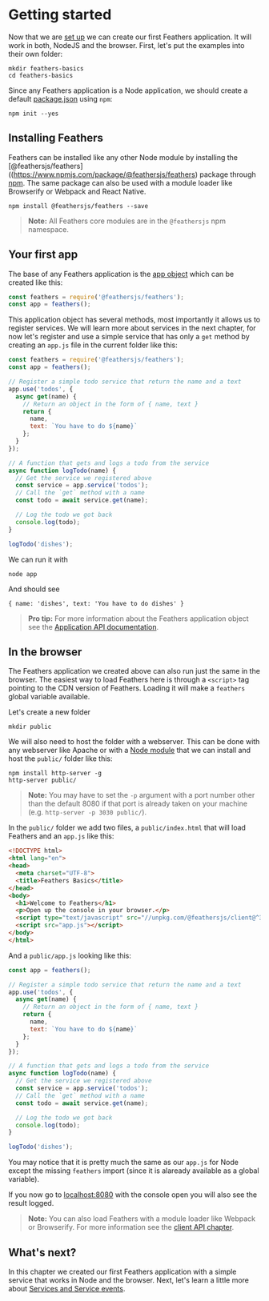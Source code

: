 # Getting started

Now that we are [set up](./setup.md) we can create our first Feathers application. It will work in both, NodeJS and the browser. First, let's put the examples into their own folder:

```
mkdir feathers-basics
cd feathers-basics
```

Since any Feathers application is a Node application, we should create a default [package.json](https://docs.npmjs.com/files/package.json) using `npm`:

```
npm init --yes
```

## Installing Feathers

Feathers can be installed like any other Node module by installing the [@feathersjs/feathers]((https://www.npmjs.com/package/@feathersjs/feathers) package through [npm](https://www.npmjs.com). The same package can also be used with a module loader like Browserify or Webpack and React Native.

```
npm install @feathersjs/feathers --save
```

> __Note:__ All Feathers core modules are in the `@feathersjs` npm namespace.

## Your first app

The base of any Feathers application is the [app object](../../api/application.md) which can be created like this:

```js
const feathers = require('@feathersjs/feathers');
const app = feathers();
```

This application object has several methods, most importantly it allows us to register services. We will learn more about services in the next chapter, for now let's register and use a simple service that has only a `get` method by creating an `app.js` file in the current folder like this:

```js
const feathers = require('@feathersjs/feathers');
const app = feathers();

// Register a simple todo service that return the name and a text
app.use('todos', {
  async get(name) {
    // Return an object in the form of { name, text }
    return {
      name,
      text: `You have to do ${name}`
    };
  }
});

// A function that gets and logs a todo from the service
async function logTodo(name) {
  // Get the service we registered above
  const service = app.service('todos');
  // Call the `get` method with a name
  const todo = await service.get(name);

  // Log the todo we got back
  console.log(todo);
}

logTodo('dishes');
```

We can run it with

```
node app
```

And should see

```
{ name: 'dishes', text: 'You have to do dishes' }
```

> __Pro tip:__ For more information about the Feathers application object see the [Application API documentation](../../api/application.md).

## In the browser

The Feathers application we created above can also run just the same in the browser. The easiest way to load Feathers here is through a `<script>` tag pointing to the CDN version of Feathers. Loading it will make a `feathers` global variable available.

Let's create a new folder

```
mkdir public
```

We will also need to host the folder with a webserver. This can be done with any webserver like Apache or with a [Node module]() that we can install and host the `public/` folder like this:

```
npm install http-server -g
http-server public/
```

> __Note:__ You may have to set the `-p` argument with a port number other than the default 8080 if that port is already taken on your machine (e.g. `http-server -p 3030 public/`).

In the `public/` folder we add two files, a `public/index.html` that will load Feathers and an `app.js` like this:

```html
<!DOCTYPE html>
<html lang="en">
<head>
  <meta charset="UTF-8">
  <title>Feathers Basics</title>
</head>
<body>
  <h1>Welcome to Feathers</h1>
  <p>Open up the console in your browser.</p>
  <script type="text/javascript" src="//unpkg.com/@feathersjs/client@^3.0.0/dist/feathers.js"></script>
  <script src="app.js"></script>
</body>
</html>
```

And a `public/app.js` looking like this:

```js
const app = feathers();

// Register a simple todo service that return the name and a text
app.use('todos', {
  async get(name) {
    // Return an object in the form of { name, text }
    return {
      name,
      text: `You have to do ${name}`
    };
  }
});

// A function that gets and logs a todo from the service
async function logTodo(name) {
  // Get the service we registered above
  const service = app.service('todos');
  // Call the `get` method with a name
  const todo = await service.get(name);

  // Log the todo we got back
  console.log(todo);
}

logTodo('dishes');
```

You may notice that it is pretty much the same as our `app.js` for Node except the missing `feathers` import (since it is alaready available as a global variable).

If you now go to [localhost:8080](http://localhost:8080) with the console open you will also see the result logged.

> __Note:__ You can also load Feathers with a module loader like Webpack or Browserify. For more information see the [client API chapter](../../api/client.md).

## What's next?

In this chapter we created our first Feathers application with a simple service that works in Node and the browser. Next, let's learn a little more about [Services and Service events](./services.md).

